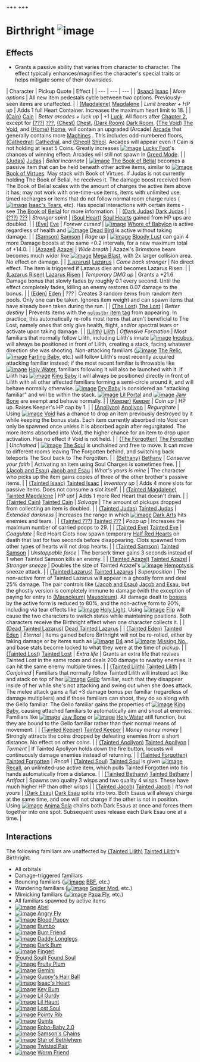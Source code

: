 +++
+++

 # Birthright ![image](/image/Birthright.png) 

Effects
---------


* Grants a passive ability that varies from character to character. The effect typically enhances/magnifies the character's special traits or helps mitigate some of their downsides.




| Character
 | Pickup Quote
 | Effect
 |
| --- | --- | --- |
|  [(Isaac)](/wiki/Isaac "Isaac") [Isaac](/wiki/Isaac "Isaac") | *More options* | All new item pedestals cycle between two options. Previously-seen items are unaffected.
 |
|  [(Magdalene)](/wiki/Magdalene "Magdalene") [Magdalene](/wiki/Magdalene "Magdalene") | *Limit breaker + HP up* | Adds 1 full Heart Container. Increases the maximum heart limit to 18.
 |
|  [(Cain)](/wiki/Cain "Cain") [Cain](/wiki/Cain "Cain") | *Better arcades + luck up* | +1 [Luck](/wiki/Luck "Luck"). All floors after [Chapter 2](/wiki/Chapters "Chapters"), except for [(???)](/wiki/%3F%3F%3F_(Floor) "???") [???](/wiki/%3F%3F%3F_(Floor) "??? (Floor)"), [(Chest)](/wiki/Chest_(Floor) "Chest") [Chest](/wiki/Chest_(Floor) "Chest (Floor)"), [(Dark Room)](/wiki/Dark_Room "Dark Room") [Dark Room](/wiki/Dark_Room "Dark Room"), [(The Void)](/wiki/The_Void "The Void") [The Void](/wiki/The_Void "The Void"), and [(Home)](/wiki/Home "Home") [Home](/wiki/Home "Home"), will contain an upgraded (Arcade) [Arcade](/wiki/Arcade "Arcade") that generally contains more [Machines](/wiki/Machines "Machines") . This includes odd-numbered floors, [(Cathedral)](/wiki/Cathedral "Cathedral") [Cathedral](/wiki/Cathedral "Cathedral"), and [(Sheol)](/wiki/Sheol "Sheol") [Sheol](/wiki/Sheol "Sheol"). Arcades will appear even if Cain is not holding at least 5 Coins. Greatly increases [![image](/image/Lucky_Foot.png)](/wiki/Lucky_Foot "Lucky Foot") [Lucky Foot](/wiki/Lucky_Foot "Lucky Foot")'s chances of winning effect. Arcades will still not spawn in [Greed Mode](/wiki/Greed_Mode "Greed Mode").
 |
|  [(Judas)](/wiki/Judas "Judas") [Judas](/wiki/Judas "Judas") | *Belial incarnate* | [![image](/image/The_Book_of_Belial.png)](/wiki/The_Book_of_Belial "The Book of Belial") [The Book of Belial](/wiki/The_Book_of_Belial "The Book of Belial") becomes a passive item that can be held beneath other active items, similar to [![image](/image/Book_of_Virtues.png)](/wiki/Book_of_Virtues "Book of Virtues") [Book of Virtues](/wiki/Book_of_Virtues "Book of Virtues"). May stack with Book of Virtues. If Judas is not currently holding The Book of Belial, he receives it. The damage boost received from The Book of Belial scales with the amount of charges the active item above it has; may not work with one-time-use items, items with unlimited use, timed recharges or items that do not follow normal room charge rules ([![image](/image/Isaac%27s_Tears.png)](/wiki/Isaac%27s_Tears "Isaac's Tears") [Isaac's Tears](/wiki/Isaac%27s_Tears "Isaac's Tears"), etc). Has special interactions with certain items - see [The Book of Belial](/wiki/The_Book_of_Belial#Synergies "The Book of Belial") for more information.
 |
|  [(Dark Judas)](/wiki/Dark_Judas "Dark Judas") [Dark Judas](/wiki/Dark_Judas "Dark Judas") |
|  [(???)](/wiki/%3F%3F%3F_(Character) "???") [???](/wiki/%3F%3F%3F_(Character) "??? (Character)") | *Stronger spirit* | [(Soul Heart)](/wiki/Soul_Heart "Soul Heart") [Soul Hearts](/wiki/Soul_Heart "Soul Heart") gained from HP ups are doubled.
 |
|  [(Eve)](/wiki/Eve "Eve") [Eve](/wiki/Eve "Eve") | *Forever cursed* | [![image](/image/Whore_of_Babylon.png)](/wiki/Whore_of_Babylon "Whore of Babylon") [Whore of Babylon](/wiki/Whore_of_Babylon "Whore of Babylon") is active regardless of health and [![image](/image/Dead_Bird.png)](/wiki/Dead_Bird "Dead Bird") [Dead Bird](/wiki/Dead_Bird "Dead Bird") is active without taking damage.
 |
|  [(Samson)](/wiki/Samson "Samson") [Samson](/wiki/Samson "Samson") | *Rage up* | [![image](/image/Bloody_Lust.png)](/wiki/Bloody_Lust "Bloody Lust") [Bloody Lust](/wiki/Bloody_Lust "Bloody Lust") can gain 4 more Damage boosts at the same +0.2 intervals, for a new maximum total of +14.0.
 |
|  [(Azazel)](/wiki/Azazel "Azazel") [Azazel](/wiki/Azazel "Azazel") | *Wide breath* | Azazel's Brimstone beam becomes much wider like [![image](/image/Mega_Blast.png)](/wiki/Mega_Blast "Mega Blast") [Mega Blast](/wiki/Mega_Blast "Mega Blast"), with 2x larger collision area. No effect on damage.
 |
|  [(Lazarus)](/wiki/Lazarus "Lazarus") [Lazarus](/wiki/Lazarus "Lazarus") | *Come back stronger* | No direct effect. The item is triggered if Lazarus dies and becomes Lazarus Risen.
 |
|  [(Lazarus Risen)](/wiki/Lazarus_Risen "Lazarus Risen") [Lazarus Risen](/wiki/Lazarus_Risen "Lazarus Risen") | *Temporary DMG up* | Grants a +21.6 Damage bonus that slowly fades by roughly 0.1 every second. Until the effect completely fades, killing an enemy restores 0.07 damage to the bonus.
 |
|  [(Eden)](/wiki/Eden "Eden") [Eden](/wiki/Eden "Eden") | *???* | Creates 3 random items from random item pools. Only one can be taken. Ignores item weight and can spawn items that have already been taken during the run.
 |
|  [(The Lost)](/wiki/The_Lost "The Lost") [The Lost](/wiki/The_Lost "The Lost") | *Better destiny* | Prevents items with the [`nolostbr` item tag](/wiki/Item_Tags_nolostbr "Item Tags nolostbr") from appearing. In practice, this automatically re-rolls most items that aren't beneficial to The Lost, namely ones that only give health, flight, and/or spectral tears or activate upon taking damage.
 |
|  [(Lilith)](/wiki/Lilith "Lilith") [Lilith](/wiki/Lilith "Lilith") | *Offensive Formation* | Most familiars that normally follow Lilith, including Lilith's innate [![image](/image/Incubus.png)](/wiki/Incubus "Incubus") [Incubus](/wiki/Incubus "Incubus"), will always be positioned in front of Lilith, creating a stack, facing whatever direction she was shooting. Non-attacking familiars ([![image](/image/The_Relic.png)](/wiki/The_Relic "The Relic") [The Relic](/wiki/The_Relic "The Relic"), [![image](/image/Farting_Baby.png)](/wiki/Farting_Baby "Farting Baby") [Farting Baby](/wiki/Farting_Baby "Farting Baby"), etc.) will follow Lilith's most recently acquired attacking familiar instead; if the most recent familiar is throwable like [![image](/image/Holy_Water.png)](/wiki/Holy_Water "Holy Water") [Holy Water](/wiki/Holy_Water "Holy Water"), familiars following it will also be launched with it. If Lilith has [![image](/image/King_Baby.png)](/wiki/King_Baby "King Baby") [King Baby](/wiki/King_Baby "King Baby") it will always be positioned directly in front of Lilith with all other affected familiars forming a semi-circle around it, and will behave normally otherwise. [![image](/image/Dry_Baby.png)](/wiki/Dry_Baby "Dry Baby") [Dry Baby](/wiki/Dry_Baby "Dry Baby") is considered an "attacking familiar" and will be within the stack. [![image](/image/Lil_Portal.png)](/wiki/Lil_Portal "Lil Portal") [Lil Portal](/wiki/Lil_Portal "Lil Portal") and [![image](/image/Jaw_Bone.png)](/wiki/Jaw_Bone "Jaw Bone") [Jaw Bone](/wiki/Jaw_Bone "Jaw Bone") are exempt and behave normally.
 |
|  [(Keeper)](/wiki/Keeper "Keeper") [Keeper](/wiki/Keeper "Keeper") | *Coin up* | HP up. Raises Keeper's HP cap by 1.
 |
|  [(Apollyon)](/wiki/Apollyon "Apollyon") [Apollyon](/wiki/Apollyon "Apollyon") | *Regurgitate* | Using [![image](/image/Void.png)](/wiki/Void "Void") [Void](/wiki/Void "Void") has a chance to drop an item previously destroyed by it while keeping the bonus stats. Each item currently absorbed into Void can only be spawned once unless it is absorbed again after regurgitated. The more items absorbed into Void, the higher chance for an item to drop upon activation. Has no effect if Void is not held.
 |
|  [(The Forgotten)](/wiki/The_Forgotten "The Forgotten") [The Forgotten](/wiki/The_Forgotten "The Forgotten") | *Unchained* |  [![image](/image/The_Soul.png)](/wiki/The_Soul_(Character) "The Soul") [The Soul](/wiki/The_Soul_(Character) "The Soul (Character)") is unchained and free to move. It can move to different rooms leaving The Forgotten behind, and switching back teleports The Soul back to The Forgotten.
 |
|  [(Bethany)](/wiki/Bethany "Bethany") [Bethany](/wiki/Bethany "Bethany") | *Conserve your faith* | Activating an item using Soul Charges is sometimes free.
 |
|  [(Jacob and Esau)](/wiki/Jacob_and_Esau "Jacob and Esau") [Jacob and Esau](/wiki/Jacob_and_Esau "Jacob and Esau") | *What's yours is mine* | The character who picks up the item gains copies of three of the other brother's passive items.
 |
|  [(Tainted Isaac)](/wiki/Tainted_Isaac "Tainted Isaac") [Tainted Isaac](/wiki/Tainted_Isaac "Tainted Isaac") | *Inventory up* | Adds 4 more slots for passive items. Does not consume a slot itself.
 |
|  [(Tainted Magdalene)](/wiki/Tainted_Magdalene "Tainted Magdalene") [Tainted Magdalene](/wiki/Tainted_Magdalene "Tainted Magdalene") | *HP up!* | Adds 1 more Red Heart that doesn't drain.
 |
|  [(Tainted Cain)](/wiki/Tainted_Cain "Tainted Cain") [Tainted Cain](/wiki/Tainted_Cain "Tainted Cain") | *Salvage* | The amount of pickups dropped from collecting an item is doubled.
 |
|  [(Tainted Judas)](/wiki/Tainted_Judas "Tainted Judas") [Tainted Judas](/wiki/Tainted_Judas "Tainted Judas") | *Extended darkness* | Increases the range in which [![image](/image/Dark_Arts.png)](/wiki/Dark_Arts "Dark Arts") [Dark Arts](/wiki/Dark_Arts "Dark Arts") hits enemies and tears.
 |
|  [(Tainted ???)](/wiki/Tainted_%3F%3F%3F "Tainted ???") [Tainted ???](/wiki/Tainted_%3F%3F%3F "Tainted ???") | *Poop up* | Increases the maximum number of carried poops to 29.
 |
|  [(Tainted Eve)](/wiki/Tainted_Eve "Tainted Eve") [Tainted Eve](/wiki/Tainted_Eve "Tainted Eve") | *Coagulate* | Red Heart Clots now spawn temporary [Half Red Hearts](/wiki/Hearts "Hearts") on death that last for two seconds before disappearing. Clots spawned from other types of hearts will not drop hearts.
 |
|  [(Tainted Samson)](/wiki/Tainted_Samson "Tainted Samson") [Tainted Samson](/wiki/Tainted_Samson "Tainted Samson") | *Unstoppable force* | The berserk timer gains 3 seconds instead of 1 when Tainted Samson kills an enemy.
 |
|  [(Tainted Azazel)](/wiki/Tainted_Azazel "Tainted Azazel") [Tainted Azazel](/wiki/Tainted_Azazel "Tainted Azazel") | *Stronger sneeze* | Doubles the size of Tainted Azazel's [![image](/image/Hemoptysis.png)](/wiki/Hemoptysis "Hemoptysis") [Hemoptysis](/wiki/Hemoptysis "Hemoptysis") sneeze attack.
 |
|  [(Tainted Lazarus)](/wiki/Tainted_Lazarus "Tainted Lazarus") [Tainted Lazarus](/wiki/Tainted_Lazarus "Tainted Lazarus") | *Superposition* | The non-active form of Tainted Lazarus will appear in a ghostly form and deal 25% damage. The pair controls like  [(Jacob and Esau)](/wiki/Jacob_and_Esau "Jacob and Esau") [Jacob and Esau](/wiki/Jacob_and_Esau "Jacob and Esau"), but the ghostly version is completely immune to damage (with the exception of paying for entry to [(Mausoleum)](/wiki/Mausoleum "Mausoleum") [Mausoleum](/wiki/Mausoleum "Mausoleum")). All damage dealt to [bosses](/wiki/Bosses "Bosses") by the active form is reduced to 80%, and the non-active form to 20%, including via tear effects like [![image](/image/Holy_Light.png)](/wiki/Holy_Light "Holy Light") [Holy Light](/wiki/Holy_Light "Holy Light"). Using [![image](/image/Flip.png)](/wiki/Flip "Flip") [Flip](/wiki/Flip "Flip") will cause the two characters to switch states while maintaining positions. Both characters receive the Birthright effect when one character collects it.
 |
|  [(Dead Tainted Lazarus)](/wiki/Dead_Tainted_Lazarus "Dead Tainted Lazarus") [Dead Tainted Lazarus](/wiki/Dead_Tainted_Lazarus "Dead Tainted Lazarus") |
|  [(Tainted Eden)](/wiki/Tainted_Eden "Tainted Eden") [Tainted Eden](/wiki/Tainted_Eden "Tainted Eden") | *Eternal* | Items gained before Birthright will not be re-rolled, either by taking damage or by items such as [![image](/image/D4.png)](/wiki/D4 "D4") [D4](/wiki/D4 "D4") and [![image](/image/Missing_No..png)](/wiki/Missing_No. "Missing No.") [Missing No.](/wiki/Missing_No. "Missing No."), and base stats become locked to what they were at the time of pickup.
 |
|  [(Tainted Lost)](/wiki/Tainted_Lost "Tainted Lost") [Tainted Lost](/wiki/Tainted_Lost "Tainted Lost") | *Extra life* | Grants an extra life that revives Tainted Lost in the same room and deals 200 damage to nearby enemies. It can hit the same enemy multiple times.
 |
|  [(Tainted Lilith)](/wiki/Tainted_Lilith "Tainted Lilith") [Tainted Lilith](/wiki/Tainted_Lilith "Tainted Lilith") | *Conjoined* | Familiars that normally follow Tainted Lilith will instead act like and stack on top of her [![image](/image/Gello.png)](/wiki/Gello "Gello") [Gello](/wiki/Gello "Gello") familiar, such that they disappear inside of her while she's not attacking and swing out when she does attack. The melee attack gains a flat +3 damage bonus per familiar (regardless of damage multipliers) and if those familiars can shoot, they do so along with the Gello familiar. The Gello familiar gains the properties of [![image](/image/King_Baby.png)](/wiki/King_Baby "King Baby") [King Baby](/wiki/King_Baby "King Baby"), causing attached familiars to automatically aim and shoot at enemies. Familiars like [![image](/image/Jaw_Bone.png)](/wiki/Jaw_Bone "Jaw Bone") [Jaw Bone](/wiki/Jaw_Bone "Jaw Bone") or [![image](/image/Holy_Water.png)](/wiki/Holy_Water "Holy Water") [Holy Water](/wiki/Holy_Water "Holy Water") still function, but they are bound to the Gello familiar rather than their normal means of movement.
 |
|  [(Tainted Keeper)](/wiki/Tainted_Keeper "Tainted Keeper") [Tainted Keeper](/wiki/Tainted_Keeper "Tainted Keeper") | *Money money money* | Strongly attracts the coins dropped by defeating enemies from a short distance. No effect on other coins.
 |
|  [(Tainted Apollyon)](/wiki/Tainted_Apollyon "Tainted Apollyon") [Tainted Apollyon](/wiki/Tainted_Apollyon "Tainted Apollyon") | *Torment* | If Tainted Apollyon holds down the fire button, locusts will continuously damage enemies instead of returning.
 |
|  [(Tainted Forgotten)](/wiki/Tainted_Forgotten "Tainted Forgotten") [Tainted Forgotten](/wiki/Tainted_Forgotten "Tainted Forgotten") | *Recall* |  [(Tainted Soul)](/wiki/Tainted_Soul "Tainted Soul") [Tainted Soul](/wiki/Tainted_Soul "Tainted Soul") is given [![image](/image/Recall.png)](/wiki/Recall "Recall") [Recall](/wiki/Recall "Recall"), an unlimited-use active item, which pulls Tainted Forgotten into his hands automatically from a distance.
 |
|  [(Tainted Bethany)](/wiki/Tainted_Bethany "Tainted Bethany") [Tainted Bethany](/wiki/Tainted_Bethany "Tainted Bethany") | *Artifact* | Spawns two quality 3 wisps and two quality 4 wisps. These have much higher HP than other wisps
 |
|  [(Tainted Jacob)](/wiki/Tainted_Jacob "Tainted Jacob") [Tainted Jacob](/wiki/Tainted_Jacob "Tainted Jacob") | *It's not yours* | [(Dark Esau)](/wiki/Tainted_Jacob#Dark_Esau "Dark Esau") [Dark Esau](/wiki/Tainted_Jacob#Dark_Esau "Tainted Jacob") splits into two. Both Esaus will always charge at the same time, and one will not charge if the other is not in position. Using [![image](/image/Anima_Sola.png)](/wiki/Anima_Sola "Anima Sola") [Anima Sola](/wiki/Anima_Sola "Anima Sola") chains both Dark Esaus at once and forces them together into one spot. Subsequent uses release each Dark Esau one at a time.
 |


Interactions
--------------


The following familiars are unaffected by  [(Tainted Lilith)](/wiki/Tainted_Lilith "Tainted Lilith") [Tainted Lilith](/wiki/Tainted_Lilith "Tainted Lilith")'s Birthright:




* All orbitals
* Damage-triggered familiars
* Bouncing familiars ([![image](/image/BBF.png)](/wiki/BBF "BBF") [BBF](/wiki/BBF "BBF"), etc.)
* Wandering familiars ([![image](/image/Spider_Mod.png)](/wiki/Spider_Mod "Spider Mod") [Spider Mod](/wiki/Spider_Mod "Spider Mod"), etc.)
* Mimicking familiars ([![image](/image/Papa_Fly.png)](/wiki/Papa_Fly "Papa Fly") [Papa Fly](/wiki/Papa_Fly "Papa Fly"), etc.)
* All familiars spawned by active items
* [![image](/image/Abel.png)](/wiki/Abel "Abel") [Abel](/wiki/Abel "Abel")
* [![image](/image/Angry_Fly.png)](/wiki/Angry_Fly "Angry Fly") [Angry Fly](/wiki/Angry_Fly "Angry Fly")
* [![image](/image/Blood_Puppy.png)](/wiki/Blood_Puppy "Blood Puppy") [Blood Puppy](/wiki/Blood_Puppy "Blood Puppy")
* [![image](/image/Bumbo.png)](/wiki/Bumbo "Bumbo") [Bumbo](/wiki/Bumbo "Bumbo")
* [![image](/image/Bum_Friend.png)](/wiki/Bum_Friend "Bum Friend") [Bum Friend](/wiki/Bum_Friend "Bum Friend")
* [![image](/image/Daddy_Longlegs.png)](/wiki/Daddy_Longlegs "Daddy Longlegs") [Daddy Longlegs](/wiki/Daddy_Longlegs "Daddy Longlegs")
* [![image](/image/Dark_Bum.png)](/wiki/Dark_Bum "Dark Bum") [Dark Bum](/wiki/Dark_Bum "Dark Bum")
* [![image](/image/Finger!.png)](/wiki/Finger! "Finger!") [Finger!](/wiki/Finger! "Finger!")
* [(Found Soul)](/wiki/Found_Soul "Found Soul") [Found Soul](/wiki/Found_Soul "Found Soul")
* [![image](/image/Fruity_Plum.png)](/wiki/Fruity_Plum "Fruity Plum") [Fruity Plum](/wiki/Fruity_Plum "Fruity Plum")
* [![image](/image/Gemini_(Item).png)](/wiki/Gemini_(Item) "Gemini") [Gemini](/wiki/Gemini_(Item) "Gemini (Item)")
* [![image](/image/Guppy%27s_Hair_Ball.png)](/wiki/Guppy%27s_Hair_Ball "Guppy's Hair Ball") [Guppy's Hair Ball](/wiki/Guppy%27s_Hair_Ball "Guppy's Hair Ball")
* [![image](/image/Isaac%27s_Heart.png)](/wiki/Isaac%27s_Heart "Isaac's Heart") [Isaac's Heart](/wiki/Isaac%27s_Heart "Isaac's Heart")
* [![image](/image/Key_Bum.png)](/wiki/Key_Bum "Key Bum") [Key Bum](/wiki/Key_Bum "Key Bum")
* [![image](/image/Lil_Gurdy.png)](/wiki/Lil_Gurdy "Lil Gurdy") [Lil Gurdy](/wiki/Lil_Gurdy "Lil Gurdy")
* [![image](/image/Lil_Haunt.png)](/wiki/Lil_Haunt "Lil Haunt") [Lil Haunt](/wiki/Lil_Haunt "Lil Haunt")
* [![image](/image/Lost_Soul.png)](/wiki/Lost_Soul "Lost Soul") [Lost Soul](/wiki/Lost_Soul "Lost Soul")
* [![image](/image/Pointy_Rib.png)](/wiki/Pointy_Rib "Pointy Rib") [Pointy Rib](/wiki/Pointy_Rib "Pointy Rib")
* [![image](/image/Quints.png)](/wiki/Quints "Quints") [Quints](/wiki/Quints "Quints")
* [![image](/image/Robo-Baby_2.0.png)](/wiki/Robo-Baby_2.0 "Robo-Baby 2.0") [Robo-Baby 2.0](/wiki/Robo-Baby_2.0 "Robo-Baby 2.0")
* [![image](/image/Samson%27s_Chains.png)](/wiki/Samson%27s_Chains "Samson's Chains") [Samson's Chains](/wiki/Samson%27s_Chains "Samson's Chains")
* [![image](/image/Star_of_Bethlehem.png)](/wiki/Star_of_Bethlehem "Star of Bethlehem") [Star of Bethlehem](/wiki/Star_of_Bethlehem "Star of Bethlehem")
* [![image](/image/Twisted_Pair.png)](/wiki/Twisted_Pair "Twisted Pair") [Twisted Pair](/wiki/Twisted_Pair "Twisted Pair")
* [![image](/image/Worm_Friend.png)](/wiki/Worm_Friend "Worm Friend") [Worm Friend](/wiki/Worm_Friend "Worm Friend")



